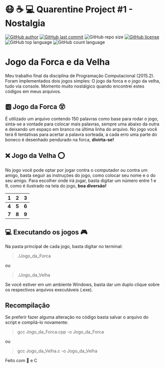 # :mask: :coffee: :computer: Quarentine Project #1 - Nostalgia
[![GitHub author](https://img.shields.io/badge/author-lucas26xd-orange?style=flat-square)](https://github.com/lucas26xd)
[![GitHub last commit](https://img.shields.io/github/last-commit/lucas26xd/Jogo_Forca_e_Velha?color=orange&style=flat-square)](../../commits/master)
![GitHub repo size](https://img.shields.io/github/repo-size/lucas26xd/Jogo_Forca_e_Velha?color=orange&style=flat-square)
[![GitHub license](https://img.shields.io/github/license/lucas26xd/Jogo_Forca_e_Velha?color=orange&style=flat-square)](LICENSE)
![GitHub top language](https://img.shields.io/github/languages/top/lucas26xd/Jogo_Forca_e_Velha?color=orange&style=flat-square)
![GitHub count language](https://img.shields.io/github/languages/count/lucas26xd/Jogo_Forca_e_Velha?color=orange&style=flat-square)

# Jogo da Forca e da Velha
Meu trabalho final da disciplina de Programação Computacional (2015.2). Foram implementados dois jogos simples: O jogo da forca e o jogo da velha, tudo via console. Momento muito nostálgico quando encontrei estes códigos em meus arquivos.

## :ab: Jogo da Forca :dizzy_face:
É utilizado um arquivo contendo 150 palavras como base para rodar o jogo, sinta-se a vontade para colocar mais palavras, sempre uma abaixo da outra e deixando um espaço em branco na última linha do arquivo.
No jogo você terá 6 tentativas para acertar a palavra sorteada, a cada erro uma parte do boneco é desenhado pendurado na forca, **divirta-se!**

## :x: Jogo da Velha :o:
No jogo você pode optar por jogar contra o computador ou contra um amigo, basta seguir as instruções do jogo, como colocar seu nome e o do seu amigo.
Para escolher onde irá jogar, basta digitar um número entre 1 e 9, como é ilustrado na tela do jogo, **boa diversão!**

1| 2 | 3
|--|--|--|
**4**| **5** | **6**
**7**| **8** | **9**

## 💻 Executando os jogos :video_game:
Na pasta principal de cada jogo, basta digitar no terminal:
> ./Jogo_da_Forca

ou
> ./Jogo_da_Velha

Se você estiver em um ambiente Windows, basta dar um duplo clique sobre os respectivos arquivos executáveis (.exe).

## Recompilação
Se preferir fazer alguma alteração no código basta salvar o arquivo do script e compilá-lo novamente:
> gcc Jogo_da_Forca.cpp -o Jogo_da_Forca

ou
> gcc Jogo_da_Velha.c -o Jogo_da_Velha

Feito com 💙 e C